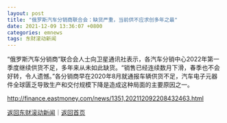 ```yaml
---
layout: post
title: "俄罗斯汽车分销商联合会：缺货严重，当前供不应求创多年之最"
date: 2021-12-09 13:36:07 +0800
categories: emnews
tags: 东财滚动新闻
---
```


“俄罗斯汽车分销商”联合会人士向卫星通讯社表示，各汽车分销中心2022年第一季度继续供货不足，多年来从未如此缺货。“销售已经连续数月下滑，春季也不会好转，令人遗憾。”各分销商早在2020年8月就通报车辆供货不足，汽车电子元器件全球匮乏导致生产和交付规模下降是造成这种局面的主要原因之一。

<http://finance.eastmoney.com/news/1351,202112092208432463.html>

[返回东财滚动新闻](//finews.withounder.com/emnews/)｜[返回首页](//finews.withounder.com/)